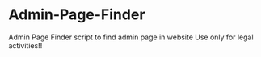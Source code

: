 # Admin-Page-Finder
Admin Page Finder script to find admin page in website Use only for legal activities!!

